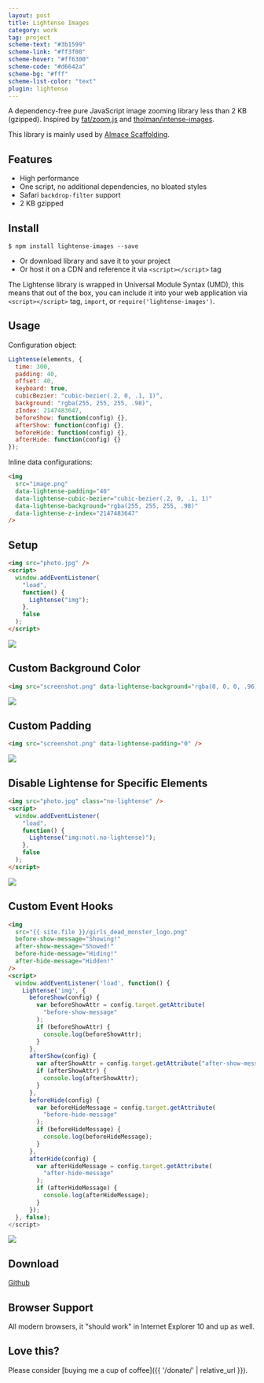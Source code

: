 ```yaml
---
layout: post
title: Lightense Images
category: work
tag: project
scheme-text: "#3b1599"
scheme-link: "#ff3f00"
scheme-hover: "#ff6300"
scheme-code: "#d6642a"
scheme-bg: "#fff"
scheme-list-color: "text"
plugin: lightense
---
```


A dependency-free pure JavaScript image zooming library less than 2 KB (gzipped). Inspired by [fat/zoom.js](https://github.com/fat/zoom.js) and [tholman/intense-images](https://github.com/tholman/intense-images).

This library is mainly used by [Almace Scaffolding](/lab/amsf/).

## Features

- High performance
- One script, no additional dependencies, no bloated styles
- Safari `backdrop-filter` support
- 2 KB gzipped

## Install

```shell
$ npm install lightense-images --save
```

- Or download library and save it to your project
- Or host it on a CDN and reference it via `<script></script>` tag

The Lightense library is wrapped in Universal Module Syntax (UMD), this means that out of the box, you can include it into your web application via `<script></script>` tag, `import`, or `require('lightense-images')`.

## Usage

Configuration object:

```js
Lightense(elements, {
  time: 300,
  padding: 40,
  offset: 40,
  keyboard: true,
  cubicBezier: "cubic-bezier(.2, 0, .1, 1)",
  background: "rgba(255, 255, 255, .98)",
  zIndex: 2147483647,
  beforeShow: function(config) {},
  afterShow: function(config) {},
  beforeHide: function(config) {},
  afterHide: function(config) {}
});
```

Inline data configurations:

```html
<img
  src="image.png"
  data-lightense-padding="40"
  data-lightense-cubic-bezier="cubic-bezier(.2, 0, .1, 1)"
  data-lightense-background="rgba(255, 255, 255, .98)"
  data-lightense-z-index="2147483647"
/>
```

## Setup

```html
<img src="photo.jpg" />
<script>
  window.addEventListener(
    "load",
    function() {
      Lightense("img");
    },
    false
  );
</script>
```

<p><img src="{{ site.file }}/girls_dead_monster_logo.png"></p>

## Custom Background Color

```html
<img src="screenshot.png" data-lightense-background="rgba(0, 0, 0, .96)" />
```

<p><img src="{{ site.file }}/railgun-logo.png" data-background="rgba(23, 29, 54, .8)"></p>

## Custom Padding

```html
<img src="screenshot.png" data-lightense-padding="0" />
```

<p><img src="{{ site.file }}/delicious.com-logo.png" data-padding="0"></p>

## Disable Lightense for Specific Elements

```html
<img src="photo.jpg" class="no-lightense" />
<script>
  window.addEventListener(
    "load",
    function() {
      Lightense("img:not(.no-lightense)");
    },
    false
  );
</script>
```

<p><img src="{{ site.file }}/imouto-logo-large.png" class="no-lightense"></p>

## Custom Event Hooks

```html
<img
  src="{{ site.file }}/girls_dead_monster_logo.png"
  before-show-message="Showing!"
  after-show-message="Showed!"
  before-hide-message="Hiding!"
  after-hide-message="Hidden!"
/>
<script>
  window.addEventListener('load', function() {
    Lightense('img', {
      beforeShow(config) {
        var beforeShowAttr = config.target.getAttribute(
          "before-show-message"
        );
        if (beforeShowAttr) {
          console.log(beforeShowAttr);
        }
      },
      afterShow(config) {
        var afterShowAttr = config.target.getAttribute("after-show-message");
        if (afterShowAttr) {
          console.log(afterShowAttr);
        }
      },
      beforeHide(config) {
        var beforeHideMessage = config.target.getAttribute(
          "before-hide-message"
        );
        if (beforeHideMessage) {
          console.log(beforeHideMessage);
        }
      },
      afterHide(config) {
        var afterHideMessage = config.target.getAttribute(
          "after-hide-message"
        );
        if (afterHideMessage) {
          console.log(afterHideMessage);
        }
      });
  }, false);
</script>
```

<p><img src="{{ site.file }}/girls_dead_monster_logo.png"
  before-show-message="Showing!"
  after-show-message="Showed!"
  before-hide-message="Hiding!"
  after-hide-message="Hidden!"></p>

## Download

<div class="largetype">
  <div><a href="https://github.com/sparanoid/lightense-images">Github</a></div>
</div>

## Browser Support

All modern browsers, it "should work" in Internet Explorer 10 and up as well.

## Love this?

Please consider [buying me a cup of coffee]({{ '/donate/' | relative_url }}).
